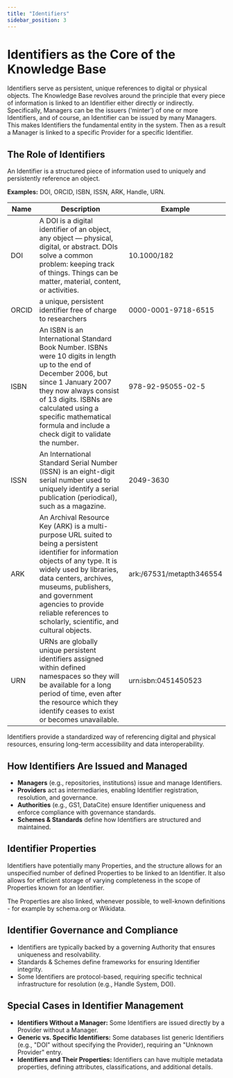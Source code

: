 ```yaml
---
title: "Identifiers"
sidebar_position: 3
---
```

# Identifiers as the Core of the Knowledge Base

Identifiers serve as persistent, unique references to digital or physical objects. The Knowledge Base revolves around the principle that every piece of information is linked to an Identifier either directly or indirectly.  Specifically, Managers can be the issuers (‘minter’) of one or more Identifiers, and of course, an Identifier can be issued by many Managers. This makes Identifiers the fundamental entity in the system. Then as a result a Manager is linked to a specific Provider for a specific Identifier. 


## The Role of Identifiers

An Identifier is a structured piece of information used to uniquely and persistently reference an object.

**Examples:** DOI, ORCID, ISBN, ISSN, ARK, Handle, URN.


| Name    | Description | Example | 
| -------- | ------- | ------- | 
| DOI  | A DOI is a digital identifier of an object, any object — physical, digital, or abstract. DOIs solve a common problem: keeping track of things. Things can be matter, material, content, or activities.   |10.1000/182 | 
| ORCID  | a unique, persistent identifier free of charge to researchers  | 0000-0001-9718-6515 |
| ISBN | An ISBN is an International Standard Book Number. ISBNs were 10 digits in length up to the end of December 2006, but since 1 January 2007 they now always consist of 13 digits. ISBNs are calculated using a specific mathematical formula and include a check digit to validate the number. | 978-92-95055-02-5 |
| ISSN | An International Standard Serial Number (ISSN) is an eight-digit serial number used to uniquely identify a serial publication (periodical), such as a magazine.| 2049-3630|
| ARK |An Archival Resource Key (ARK) is a multi-purpose URL suited to being a persistent identifier for information objects of any type. It is widely used by libraries, data centers, archives, museums, publishers, and government agencies to provide reliable references to scholarly, scientific, and cultural objects. | ark:/67531/metapth346554|
|URN |URNs are globally unique persistent identifiers assigned within defined namespaces so they will be available for a long period of time, even after the resource which they identify ceases to exist or becomes unavailable. | urn:isbn:0451450523 |


Identifiers provide a standardized way of referencing digital and physical resources, ensuring long-term accessibility and data interoperability.

## How Identifiers Are Issued and Managed

- **Managers** (e.g., repositories, institutions) issue and manage Identifiers.
- **Providers** act as intermediaries, enabling Identifier registration, resolution, and governance.
- **Authorities** (e.g., GS1, DataCite) ensure Identifier uniqueness and enforce compliance with governance standards.
- **Schemes & Standards** define how Identifiers are structured and maintained.

## Identifier Properties

Identifiers have potentially many Properties, and the structure allows for an unspecified number of defined Properties to be linked to an Identifier. It also allows for efficient storage of varying completeness in the scope of Properties known for an Identifier. 

The Properties are also linked, whenever possible, to well-known definitions - for example by schema.org or Wikidata.

## Identifier Governance and Compliance

- Identifiers are typically backed by a governing Authority that ensures uniqueness and resolvability.
- Standards & Schemes define frameworks for ensuring Identifier integrity.
- Some Identifiers are protocol-based, requiring specific technical infrastructure for resolution (e.g., Handle System, DOI).

## Special Cases in Identifier Management

- **Identifiers Without a Manager:** Some Identifiers are issued directly by a Provider without a Manager.
- **Generic vs. Specific Identifiers:** Some databases list generic Identifiers (e.g., "DOI" without specifying the Provider), requiring an "Unknown Provider" entry.
- **Identifiers and Their Properties:** Identifiers can have multiple metadata properties, defining attributes, classifications, and additional details.
